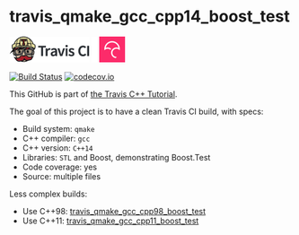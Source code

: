 # travis_qmake_gcc_cpp14_boost_test

[![Travis CI logo](TravisCI.png)](https://travis-ci.org)
![Whitespace](Whitespace.png)
[![Codecov logo](Codecov.png)](https://www.codecov.io)

[![Build Status](https://travis-ci.org/richelbilderbeek/travis_qmake_gcc_cpp14_boost_test.svg?branch=master)](https://travis-ci.org/richelbilderbeek/travis_qmake_gcc_cpp14_boost_test)
[![codecov.io](https://codecov.io/github/richelbilderbeek/travis_qmake_gcc_cpp14_boost_test/coverage.svg?branch=master)](https://codecov.io/github/richelbilderbeek/travis_qmake_gcc_cpp14_boost_test?branch=master)

This GitHub is part of [the Travis C++ Tutorial](https://github.com/richelbilderbeek/travis_cpp_tutorial).

The goal of this project is to have a clean Travis CI build, with specs:
 * Build system: `qmake`
 * C++ compiler: `gcc`
 * C++ version: `C++14`
 * Libraries: `STL` and Boost, demonstrating Boost.Test
 * Code coverage: yes
 * Source: multiple files

Less complex builds:
 * Use C++98: [travis_qmake_gcc_cpp98_boost_test](https://www.github.com/richelbilderbeek/travis_qmake_gcc_cpp98_boost_test)
 * Use C++11: [travis_qmake_gcc_cpp11_boost_test](https://www.github.com/richelbilderbeek/travis_qmake_gcc_cpp11_boost_test)
